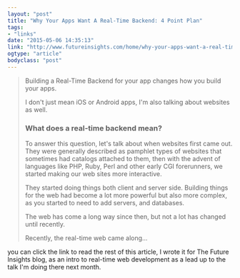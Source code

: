 ```yaml
---
layout: "post"
title: "Why Your Apps Want A Real-Time Backend: 4 Point Plan"
tags: 
- "links"
date: "2015-05-06 14:35:13"
link: "http://www.futureinsights.com/home/why-your-apps-want-a-real-time-backend-4-point-plan.html"
ogtype: "article"
bodyclass: "post"
---
```


> Building a Real-Time Backend for your app changes how you build your apps.
> 
> I don't just mean iOS or Android apps, I'm also talking about websites as well.
> 
> ### What does a real-time backend mean?
> 
> To answer this question, let's talk about when websites first came out. They were generally described as pamphlet types of websites that sometimes had catalogs attached to them, then with the advent of languages like PHP, Ruby, Perl and other early CGI forerunners, we started making our web sites more interactive. 
> 
> They started doing things both client and server side. Building things for the web had become a lot more powerful but also more complex, as you started to need to add servers, and databases.
> 
> The web has come a long way since then, but not a lot has changed until recently.
> 
> Recently, the real-time web came along...

you can click the link to read the rest of this article,  I wrote it for The Future Insights blog, as an intro to real-time web development as a lead up to the talk I'm doing there next month.